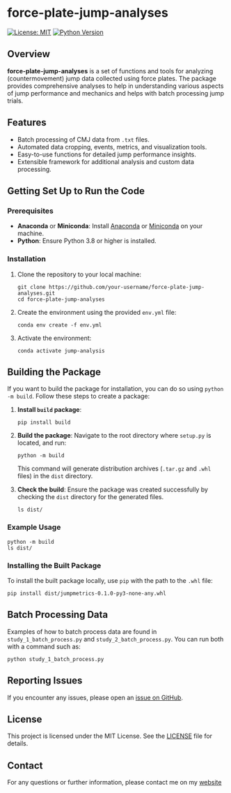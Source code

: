 # force-plate-jump-analyses

[![License: MIT](https://img.shields.io/badge/License-MIT-yellow.svg)](https://opensource.org/licenses/MIT)
[![Python Version](https://img.shields.io/badge/python-3.8%2B-blue.svg)](https://www.python.org/downloads/)

## Overview
**force-plate-jump-analyses** is a set of functions and tools for analyzing (countermovement) jump data collected using force plates. The package provides comprehensive analyses to help in understanding various aspects of jump performance and mechanics and helps with batch processing jump trials.

## Features
- Batch processing of CMJ data from `.txt` files.
- Automated data cropping, events, metrics, and visualization tools.
- Easy-to-use functions for detailed jump performance insights.
- Extensible framework for additional analysis and custom data processing.

## Getting Set Up to Run the Code
### Prerequisites
- **Anaconda** or **Miniconda**: Install [Anaconda](https://anaconda.org) or [Miniconda](https://docs.anaconda.com/miniconda/) on your machine.
- **Python**: Ensure Python 3.8 or higher is installed.

### Installation
1. Clone the repository to your local machine:
    ```
    git clone https://github.com/your-username/force-plate-jump-analyses.git
    cd force-plate-jump-analyses
    ```

2. Create the environment using the provided `env.yml` file:
    ```
    conda env create -f env.yml
    ```

3. Activate the environment:
    ```
    conda activate jump-analysis
    ```

## Building the Package
If you want to build the package for installation, you can do so using `python -m build`. Follow these steps to create a package:

1. **Install `build` package**:
    ```
    pip install build
    ```

2. **Build the package**:
    Navigate to the root directory where `setup.py` is located, and run:
    ```
    python -m build
    ```

    This command will generate distribution archives (`.tar.gz` and `.whl` files) in the `dist` directory.

3. **Check the build**:
    Ensure the package was created successfully by checking the `dist` directory for the generated files.

    ```
    ls dist/
    ```

### Example Usage
```
python -m build
ls dist/
```

### Installing the Built Package
To install the built package locally, use `pip` with the path to the `.whl` file:

`pip install dist/jumpmetrics-0.1.0-py3-none-any.whl`

<!-- 
## Detailed Documentation
For a complete guide on available functions and their usage, please refer to the [Documentation](./docs).

## Contributing
We welcome contributions! Please read our [Contributing Guide](./CONTRIBUTING.md) to learn how you can help improve this project.
-->

## Batch Processing Data
Examples of how to batch process data are found in `study_1_batch_process.py` and `study_2_batch_process.py`. You can run both with a command such as:
```
python study_1_batch_process.py
```

## Reporting Issues
If you encounter any issues, please open an [issue on GitHub](https://github.com/stevenhirsch/force-plate-jump-analyses/issues).

## License
This project is licensed under the MIT License. See the [LICENSE](./LICENSE) file for details.

## Contact
For any questions or further information, please contact me on my [website](https://www.stevenhirsch.ca/contact/)
<!--
## Acknowledgements
Special thanks to everyone who has contributed to the development of this package.

## Additional Resources
- [Force Plate Analysis Fundamentals](https://example.com/force-plate-analysis)
- [CMJ Performance Analysis Techniques](https://example.com/cmj-performance)

## Changelog
For detailed information on recent updates, check the [Changelog](./CHANGELOG.md).
-->